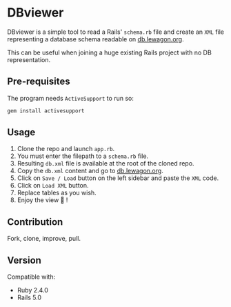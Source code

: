 # DBviewer

DBviewer is a simple tool to read a Rails' `schema.rb` file and create an `XML` file representing a database schema readable on [db.lewagon.org](http://db.lewagon.org).

This can be useful when joining a huge existing Rails project with no DB representation. 

## Pre-requisites

The program needs `ActiveSupport` to run so:

```ruby
gem install activesupport
```

## Usage

1. Clone the repo and launch `app.rb`. 
2. You must enter the filepath to a `schema.rb` file. 
3. Resulting `db.xml` file is available at the root of the cloned repo.
4. Copy the `db.xml` content and go to [db.lewagon.org](http://db.lewagon.org).
5. Click on `Save / Load` button on the left sidebar and paste the `XML` code.
6. Click on `Load XML` button.
7. Replace tables as you wish.
8. Enjoy the view :eyes: !

## Contribution

Fork, clone, improve, pull.

## Version

Compatible with: 

- Ruby 2.4.0
- Rails 5.0
